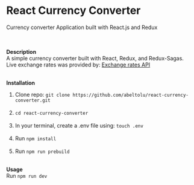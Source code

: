 # React Currency Converter
Currency converter Application built with React.js and Redux<br/><br/><br/>

<b>Description</b><br/>
A simple currency converter built with React, Redux, and Redux-Sagas.<br/>
Live exchange rates was provided by: <a href="https://exchangeratesapi.io" target="_blank">Exchange rates API</a>
<br/><br/>

<b>Installation</b><br/>
1. Clone repo: `git clone https://github.com/abeltolu/react-currency-converter.git`<br/><br/>
2. `cd react-currency-converter`<br/><br/>
3. In your terminal, create a .env file using: `touch .env`<br/><br/>
4. Run `npm install`<br/><br/>
5. Run `npm run prebuild`<br/><br/>

<b>Usage</b><br/>
Run `npm run dev`<br/><br/><br/>

